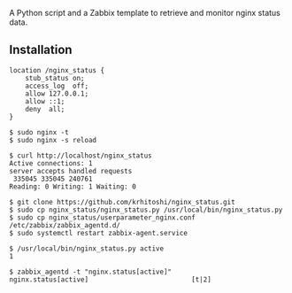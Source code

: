 A Python script and a Zabbix template to retrieve and monitor nginx status data.

## Installation

```
location /nginx_status {
    stub_status on;
    access_log  off;
    allow 127.0.0.1;
    allow ::1;
    deny  all;
}
```

```
$ sudo nginx -t
$ sudo nginx -s reload
```

```
$ curl http://localhost/nginx_status
Active connections: 1
server accepts handled requests
 335045 335045 240761
Reading: 0 Writing: 1 Waiting: 0
```

```
$ git clone https://github.com/krhitoshi/nginx_status.git
$ sudo cp nginx_status/nginx_status.py /usr/local/bin/nginx_status.py
$ sudo cp nginx_status/userparameter_nginx.conf /etc/zabbix/zabbix_agentd.d/
$ sudo systemctl restart zabbix-agent.service
```

```
$ /usr/local/bin/nginx_status.py active
1
```

```
$ zabbix_agentd -t "nginx.status[active]"
nginx.status[active]                          [t|2]
```
